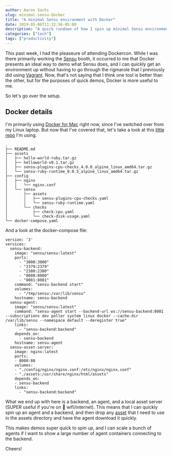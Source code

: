 ```yaml
---
author: Aaron Sachs
slug: minimal-sensu-docker
title: "A minimal Sensu environment with Docker"
date: 2019-05-06T11:32:56-05:00
description: "A quick rundown of how I spin up minimal Sensu environments with Docker"
categories: ["tech"]
tags: ["productivity"]
---
```


This past week, I had the pleaseure of attending Dockercon. While I was there primarily working the [Sensu][1] booth, it occurred to me that Docker presents an ideal way to demo what Sensu does, and I can quickly get an environment up without having to go through the rigmarole that I previously did using [Vagrant][2]. Now, that's not saying that I think one tool is better than the other, but for the purposes of quick demos, Docker is more useful to me. 

So let's go over the setup.

## Docker details
I'm primarily using [Docker for Mac][3] right now, since I've switched over from my Linux laptop. But now that I've covered that, let's take a look at this [little repo][4] I'm using. 

```
.
├── README.md
├── assets
│   ├── hello-world-ruby.tar.gz
│   ├── helloworld-v0.1.tar.gz
│   ├── sensu-plugins-cpu-checks_4.0.0_alpine_linux_amd64.tar.gz
│   └── sensu-ruby-runtime_0.0.5_alpine_linux_amd64.tar.gz
├── config
│   ├── nginx
│   │   └── nginx.conf
│   └── sensu
│       ├── assets
│       │   ├── sensu-plugins-cpu-checks.yaml
│       │   └── sensu-ruby-runtime.yaml
│       └── checks
│           ├── check-cpu.yaml
│           └── check-disk-usage.yaml
└── docker-compose.yaml
```

And a look at the docker-compose file:

```
version: '3'
services:
  sensu-backend:
    image: "sensu/sensu:latest"
    ports:
      - "3000:3000"
      - "2379:2379"
      - "2380:2380"
      - "8080:8080"
      - "8081:8081"
    command: "sensu-backend start"
    volumes:
      - "/tmp/sensu:/var/lib/sensu"
    hostname: sensu-backend
  sensu-agent:
    image: "sensu/sensu:latest"
    command: "sensu-agent start --backend-url ws://sensu-backend:8081 --subscriptions dev poller system linux docker --cache-dir /var/lib/sensu --namespace default --deregister true"
    links:
      - "sensu-backend:backend"
    depends_on:
      - sensu-backend
    hostname: sensu-agent
  sensu-asset-server:
    image: nginx:latest
    ports:
    - 8000:80
    volumes:
    - "./config/nginx/nginx.conf:/etc/nginx/nginx.conf"
    - "./assets:/usr/share/nginx/html/assets"
    depends_on:
    - sensu-backend
    links:
      - "sensu-backend:backend"

```

What we end up with here is a backend, an agent, and a local asset server (SUPER useful if you're on 💩 wifi/internet). This means that I can quickly spin up an agent and a backend, and then drop any [asset][5] that I need to use in the assets directory and have the agent download it quickly. 

This makes demos super quick to spin up, and I can scale a bunch of agents if I want to show a large number of agent containers connecting to the backend. 

Cheers!


<!--LINKS-->
[1]: https://sensu.io
[2]: https://vagrantup.com
[3]: https://docs.docker.com/docker-for-mac/install/
[4]: https://github.com/asachs01/sensu-go-minimal
[5]: https://docs.sensu.io/sensu-go/latest/reference/assets/
